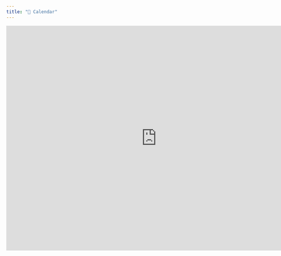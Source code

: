 ```yaml
---
title: "📆 Calendar"
---
```


<iframe
  src="https://calendar.google.com/calendar/embed?height=600&wkst=1&ctz=America%2FDenver&showPrint=0&showTabs=0&title=GeoJupyter%20Community%20Calendar&showCalendars=0&src=Z2VvanVweXRlckBiZXJrZWxleS5lZHU&color=%23039BE5"
  style="border-width:0"
  width="800"
  height="600"
  frameborder="0"
  scrolling="no">
</iframe>
